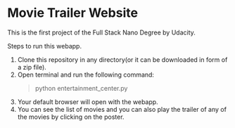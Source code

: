 # Movie Trailer Website

This is the first project of the Full Stack Nano Degree by Udacity.

Steps to run this webapp.

1. Clone this repository in any directory(or it can be downloaded in form of a zip file).
1. Open terminal and run the following command:
    > python entertainment_center.py
1. Your default browser will open with the webapp.
1. You can see the list of movies and you can also play the trailer of any of the movies by clicking on the poster.
